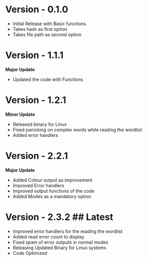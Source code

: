 # Version - 0.1.0
- Initial Release with Basic functions
- Takes hash as first option
- Takes file path as second option
# Version - 1.1.1 
**Major Update**
- Updated the code with Functions
# Version - 1.2.1
**Minor Update**
- Released binary for Linux
- Fixed panicking on complex words while reading the wordlist
- Added error handlers
# Version - 2.2.1 
**Major Update**
- Added Colour output as improvement
- Improved Error handlers
- Improved output functions of the code
- Added Modes as a mandatory option
# Version - 2.3.2 ## Latest
- Improved error handlers for the reading the wordlist
- Added read error count to display
- Fixed spam of error outputs in normal modes 
- Releasing Updated Binary for Linux systems
- Code Optimized

